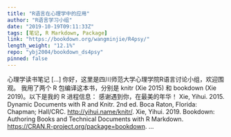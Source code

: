 ```yaml
---
title: "R语言在心理学中的应用"
author: "R语言学习小组"
date: "2019-10-19T09:11:33Z"
tags: [笔记, R Markdown, Package]
link: "https://bookdown.org/wangminjie/R4psy/"
length_weight: "12.1%"
repo: "ybj2004/bookdown_ds4psy"
pinned: false
---
```


心理学读书笔记 [...] 你好，这里是四川师范大学心理学院R语言讨论小组，欢迎围观。 我用了两个 R 包编译这本书，分别是 knitr (Xie 2015) 和 bookdown (Xie 2019)。以下是我的 R 进程信息： 感谢遇到你，在最美的年华！ Xie, Yihui. 2015. Dynamic Documents with R and Knitr. 2nd ed. Boca Raton, Florida: Chapman; Hall/CRC. http://yihui.name/knitr/. Xie, Yihui. 2019. Bookdown: Authoring Books and Technical Documents with R Markdown. https://CRAN.R-project.org/package=bookdown. ...
